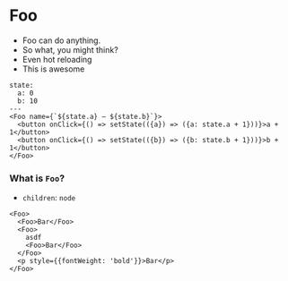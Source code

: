 # Foo

- Foo can do anything.
- So what, you might think?
- Even hot reloading
- This is awesome

```react
state:
  a: 0
  b: 10
---
<Foo name={`${state.a} – ${state.b}`}>
  <button onClick={() => setState(({a}) => ({a: state.a + 1}))}>a + 1</button>
  <button onClick={() => setState(({b}) => ({b: state.b + 1}))}>b + 1</button>
</Foo>
```

### What is `Foo`?

- `children`: `node`

```react
<Foo>
  <Foo>Bar</Foo>
  <Foo>
    asdf
    <Foo>Bar</Foo>
  </Foo>
  <p style={{fontWeight: 'bold'}}>Bar</p>
</Foo>
```
